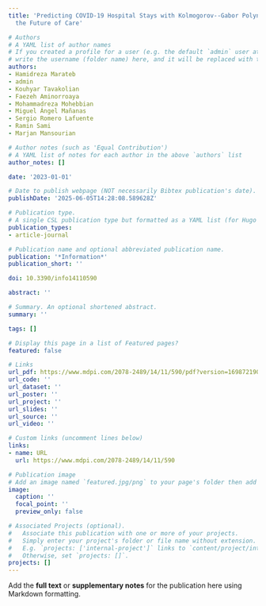 ```yaml
---
title: 'Predicting COVID-19 Hospital Stays with Kolmogorov--Gabor Polynomials: Charting
  the Future of Care'

# Authors
# A YAML list of author names
# If you created a profile for a user (e.g. the default `admin` user at `content/authors/admin/`), 
# write the username (folder name) here, and it will be replaced with their full name and linked to their profile.
authors:
- Hamidreza Marateb
- admin
- Kouhyar Tavakolian
- Faezeh Aminorroaya 
- Mohammadreza Mohebbian
- Miguel Ángel Mañanas
- Sergio Romero Lafuente
- Ramin Sami
- Marjan Mansourian

# Author notes (such as 'Equal Contribution')
# A YAML list of notes for each author in the above `authors` list
author_notes: []

date: '2023-01-01'

# Date to publish webpage (NOT necessarily Bibtex publication's date).
publishDate: '2025-06-05T14:28:08.589628Z'

# Publication type.
# A single CSL publication type but formatted as a YAML list (for Hugo requirements).
publication_types:
- article-journal

# Publication name and optional abbreviated publication name.
publication: '*Information*'
publication_short: ''

doi: 10.3390/info14110590

abstract: ''

# Summary. An optional shortened abstract.
summary: ''

tags: []

# Display this page in a list of Featured pages?
featured: false

# Links
url_pdf: https://www.mdpi.com/2078-2489/14/11/590/pdf?version=1698721903
url_code: ''
url_dataset: ''
url_poster: ''
url_project: ''
url_slides: ''
url_source: ''
url_video: ''

# Custom links (uncomment lines below)
links:
- name: URL
  url: https://www.mdpi.com/2078-2489/14/11/590

# Publication image
# Add an image named `featured.jpg/png` to your page's folder then add a caption below.
image:
  caption: ''
  focal_point: ''
  preview_only: false

# Associated Projects (optional).
#   Associate this publication with one or more of your projects.
#   Simply enter your project's folder or file name without extension.
#   E.g. `projects: ['internal-project']` links to `content/project/internal-project/index.md`.
#   Otherwise, set `projects: []`.
projects: []
---
```


Add the **full text** or **supplementary notes** for the publication here using Markdown formatting.
